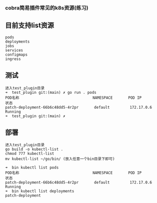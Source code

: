 ### cobra简易插件常见的k8s资源(练习)
## 目前支持list资源
```bigquery
pods
deployments
jobs
services
configmaps
ingress
```

## 测试
```bigquery
进入test_plugin目录
➜  test_plugin git:(main) ✗ go run . pods                     
POD名称                                 NAMESPACE       POD IP          状态    
patch-deployment-66b6c48dd5-4r2pr       default         172.17.0.6      Running 
➜  test_plugin git:(main) ✗
```

## 部署
```bigquery
进入test_plugin目录
go build -o kubectl-list .
chmod 777 kubectl-list
mv kubectl-list ~/go/bin/ (放入任意一个bin目录下即可)
```

```bigquery
➜  bin kubectl list pods  
POD名称                                 NAMESPACE       POD IP          状态    
patch-deployment-66b6c48dd5-4r2pr       default         172.17.0.6      Running 
➜  bin kubectl list deployments
patch-deployment
```


